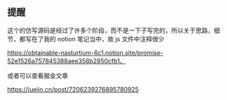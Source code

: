 ## 提醒

这个的仿写源码是经过了许多个阶段，而不是一下子写完的，所以关于思路，细节，都写在了我的 notion 笔记当中，故 js 文件中注释很少

https://obtainable-nasturtium-6c1.notion.site/promise-52e1526a757845388aee358b2850cfb1、

或者可以查看掘金文章

https://juejin.cn/post/7206239276895780925
